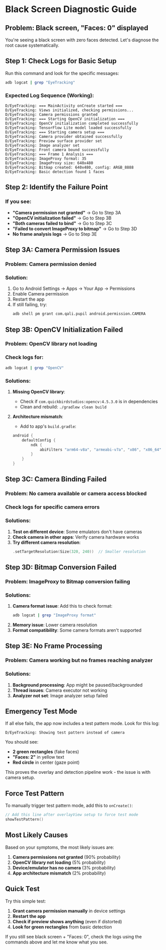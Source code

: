 # Black Screen Diagnostic Guide

## Problem: Black screen, "Faces: 0" displayed

You're seeing a black screen with zero faces detected. Let's diagnose the root cause systematically.

## Step 1: Check Logs for Basic Setup

Run this command and look for the specific messages:

```bash
adb logcat | grep "EyeTracking"
```

### Expected Log Sequence (Working):
```
D/EyeTracking: === MainActivity onCreate started ===
D/EyeTracking: Views initialized, checking permissions...
D/EyeTracking: Camera permissions granted
D/EyeTracking: === Starting OpenCV initialization ===
D/EyeTracking: OpenCV initialization completed successfully
D/EyeTracking: TensorFlow Lite model loaded successfully
D/EyeTracking: === Starting camera setup ===
D/EyeTracking: Camera provider obtained successfully
D/EyeTracking: Preview surface provider set
D/EyeTracking: Image analyzer set
D/EyeTracking: Front camera bound successfully
D/EyeTracking: === Frame 1 Analysis ===
D/EyeTracking: ImageProxy format: 35
D/EyeTracking: ImageProxy size: 640x480
D/EyeTracking: Bitmap created: 640x480, config: ARGB_8888
D/EyeTracking: Basic detection found 1 faces
```

## Step 2: Identify the Failure Point

### If you see:
- **"Camera permission not granted"** → Go to Step 3A
- **"OpenCV initialization failed"** → Go to Step 3B  
- **"Both cameras failed to bind"** → Go to Step 3C
- **"Failed to convert ImageProxy to bitmap"** → Go to Step 3D
- **No frame analysis logs** → Go to Step 3E

## Step 3A: Camera Permission Issues

### Problem: Camera permission denied
### Solution:
1. Go to Android Settings → Apps → Your App → Permissions
2. Enable Camera permission
3. Restart the app
4. If still failing, try:
   ```bash
   adb shell pm grant com.qali.pupil android.permission.CAMERA
   ```

## Step 3B: OpenCV Initialization Failed

### Problem: OpenCV library not loading
### Check logs for:
```bash
adb logcat | grep "OpenCV"
```

### Solutions:
1. **Missing OpenCV library**: 
   - Check if `com.quickbirdstudios:opencv:4.5.3.0` is in dependencies
   - Clean and rebuild: `./gradlew clean build`

2. **Architecture mismatch**:
   - Add to app's `build.gradle`:
   ```kotlin
   android {
       defaultConfig {
           ndk {
               abiFilters "arm64-v8a", "armeabi-v7a", "x86", "x86_64"
           }
       }
   }
   ```

## Step 3C: Camera Binding Failed

### Problem: No camera available or camera access blocked
### Check logs for specific camera errors

### Solutions:
1. **Test on different device**: Some emulators don't have cameras
2. **Check camera in other apps**: Verify camera hardware works
3. **Try different camera resolution**:
   ```kotlin
   .setTargetResolution(Size(320, 240))  // Smaller resolution
   ```

## Step 3D: Bitmap Conversion Failed

### Problem: ImageProxy to Bitmap conversion failing
### Solutions:
1. **Camera format issue**: Add this to check format:
   ```bash
   adb logcat | grep "ImageProxy format"
   ```
2. **Memory issue**: Lower camera resolution
3. **Format compatibility**: Some camera formats aren't supported

## Step 3E: No Frame Processing

### Problem: Camera working but no frames reaching analyzer
### Solutions:
1. **Background processing**: App might be paused/backgrounded
2. **Thread issues**: Camera executor not working
3. **Analyzer not set**: Image analyzer setup failed

## Emergency Test Mode

If all else fails, the app now includes a test pattern mode. Look for this log:
```
D/EyeTracking: Showing test pattern instead of camera
```

You should see:
- **2 green rectangles** (fake faces)
- **"Faces: 2"** in yellow text
- **Red circle** in center (gaze point)

This proves the overlay and detection pipeline work - the issue is with camera setup.

## Force Test Pattern

To manually trigger test pattern mode, add this to `onCreate()`:
```kotlin
// Add this line after overlayView setup to force test mode
showTestPattern()
```

## Most Likely Causes

Based on your symptoms, the most likely issues are:

1. **Camera permissions not granted** (90% probability)
2. **OpenCV library not loading** (5% probability)  
3. **Device/emulator has no camera** (3% probability)
4. **App architecture mismatch** (2% probability)

## Quick Test

Try this simple test:
1. **Grant camera permission manually** in device settings
2. **Restart the app**
3. **Check if preview shows anything** (even if distorted)
4. **Look for green rectangles** from basic detection

If you still see black screen + "Faces: 0", check the logs using the commands above and let me know what you see.